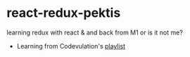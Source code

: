 # react-redux-pektis
learning redux with react & and back from M1 or is it not me?

- Learning from Codevulation's [playlist](https://www.youtube.com/watch?v=3rlUADfuKhQ&list=PLC3y8-rFHvwheJHvseC3I0HuYI2f46oAK&index=1)